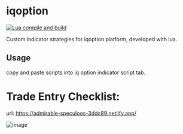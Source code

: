 # iqoption

[![Lua compile and build](https://github.com/Muhammad-1990/iqoption/actions/workflows/main.yml/badge.svg)](https://github.com/Muhammad-1990/iqoption/actions/workflows/main.yml)

Custom indicator strategies for iqoption platform, developed with lua.

## Usage
copy and paste scripts into iq option indicator script tab.

# Trade Entry Checklist: 
url: https://admirable-speculoos-3ddc89.netlify.app/

![image](https://user-images.githubusercontent.com/53302444/179544424-7f759ab5-52a0-4843-a012-1226ec5decd1.png)


